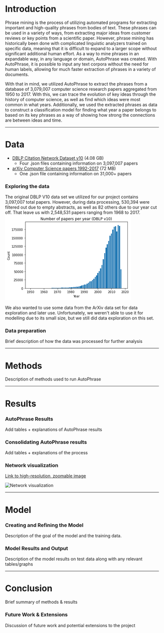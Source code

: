 # Introduction
Phrase mining is the process of utilizing automated programs for extracting important and high-quality phrases from bodies of text. These phrases can be used in a variety of ways, from extracting major ideas from customer reviews or key points from a scientific paper. However, phrase mining has historically been done with complicated linguistic analyzers trained on specific data, meaning that it is difficult to expand to a larger scope without significant additional human effort. As a way to mine phrases in an expandable way, in any language or domain, AutoPhrase was created. With AutoPhrase, it is possible to input any text corpora without the need for human labels, allowing for much faster extraction of phrases in a variety of documents.

With that in mind, we utilized AutoPhrase to extract the phrases from a database of 3,079,007 computer science research papers aggregated from 1950 to 2017. With this, we can trace the evolution of key ideas through the history of computer science, as well as find which ideas were most common in what years. Additionally, we used the extracted phrases as data to construct a classification model for finding what year a paper belongs to based on its key phrases as a way of showing how strong the connections are between ideas and time.

---

# Data
- [DBLP Citation Network Dataset v10](https://www.aminer.org/citation) (4.08 GB)
    - Four .json files containing information on 3,097,007 papers
- [arXiv Computer Science papers 1992-2017](https://www.kaggle.com/neelshah18/arxivdataset) (72 MB)
    - One .json file containing information on 31,000+ papers

### Exploring the data
The original DBLP V10 data set we utilized for our project contains 3,097,007 total papers. However, during data processing, 530,394 were filtered out due to empty abstracts, as well as 82 others due to our year cut off. That leave us with 2,548,531 papers ranging from 1968 to 2017.
![Papers years](/docs/assets/papers_per_year.png)

We also wanted to use some data from the ArXiv data set for data exploration and later use. Unfortunately, we weren't able to use it for modelling due to its small size, but we still did data exploration on this set.


### Data preparation
Brief description of how the data was processed for further analysis

---

# Methods
Description of methods used to run AutoPhrase

---

# Results
### AutoPhrase Results
Add tables + explanations of AutoPhrase results

### Consolidating AutoPhrase results
Add tables + explanations of the process

### Network visualization
[Link to high-resolution, zoomable image](https://srv2.zoomable.ca/viewer.php?i=imgf874e11decc6920d_10)

![Network visualization](/docs/assets/network.png)


---

# Model
### Creating and Refining the Model
Description of the goal of the model and the training data.

### Model Results and Output
Description of the model results on test data along with any relevant tables/graphs

---

# Conclusion
Brief summary of methods & results 

### Future Work & Extensions
Discussion of future work and potential extensions to the project
